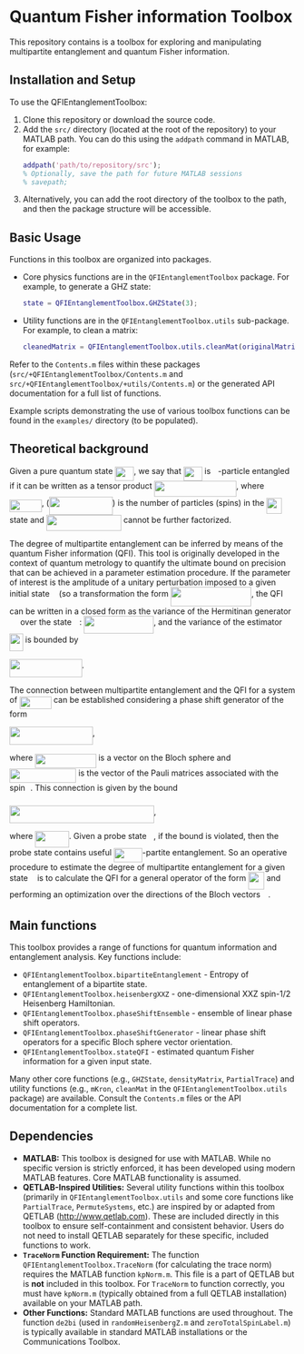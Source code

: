 #	Quantum Fisher information Toolbox 
This repository contains is a toolbox for exploring and manipulating multipartite entanglement and quantum Fisher information.

## Installation and Setup

To use the QFIEntanglementToolbox:
1. Clone this repository or download the source code.
2. Add the `src/` directory (located at the root of the repository) to your MATLAB path. You can do this using the `addpath` command in MATLAB, for example:
   ```matlab
   addpath('path/to/repository/src');
   % Optionally, save the path for future MATLAB sessions
   % savepath; 
   ```
3. Alternatively, you can add the root directory of the toolbox to the path, and then the package structure will be accessible.

## Basic Usage

Functions in this toolbox are organized into packages.
- Core physics functions are in the `QFIEntanglementToolbox` package. For example, to generate a GHZ state:
  ```matlab
  state = QFIEntanglementToolbox.GHZState(3);
  ```
- Utility functions are in the `QFIEntanglementToolbox.utils` sub-package. For example, to clean a matrix:
  ```matlab
  cleanedMatrix = QFIEntanglementToolbox.utils.cleanMat(originalMatrix, 1e-5);
  ```
Refer to the `Contents.m` files within these packages (`src/+QFIEntanglementToolbox/Contents.m` and `src/+QFIEntanglementToolbox/+utils/Contents.m`) or the generated API documentation for a full list of functions.

Example scripts demonstrating the use of various toolbox functions can be found in the `examples/` directory (to be populated).

## Theoretical background
Given a pure quantum state <img src="/tex/a516492fcf72611ad6fe4454514c00de.svg?invert_in_darkmode&sanitize=true" align=middle width=33.21534479999999pt height=24.65753399999998pt/>, we say that <img src="/tex/a516492fcf72611ad6fe4454514c00de.svg?invert_in_darkmode&sanitize=true" align=middle width=33.21534479999999pt height=24.65753399999998pt/> is <img src="/tex/63bb9849783d01d91403bc9a5fea12a2.svg?invert_in_darkmode&sanitize=true" align=middle width=9.075367949999992pt height=22.831056599999986pt/>-particle entangled if it can be written as a tensor product <img src="/tex/9a6a0f20f0fc6c95816cd745b745ad46.svg?invert_in_darkmode&sanitize=true" align=middle width=144.70084365pt height=27.6567522pt/>, where <img src="/tex/abe87f228577615a6de835b8b5b8f25e.svg?invert_in_darkmode&sanitize=true" align=middle width=56.68753199999998pt height=22.831056599999986pt/>, (<img src="/tex/0bdad6182d7535454478cc28423eb6bf.svg?invert_in_darkmode&sanitize=true" align=middle width=111.83413889999997pt height=32.256008400000006pt/>) is the number of particles (spins) in the <img src="/tex/62d9baf838ff4f7ef880a8a05fde9427.svg?invert_in_darkmode&sanitize=true" align=middle width=27.094918949999986pt height=27.91243950000002pt/> state and <img src="/tex/0180a951f100647f1e1e27a3849078ef.svg?invert_in_darkmode&sanitize=true" align=middle width=131.89890615pt height=27.6567522pt/> cannot be further factorized. 

The degree of multipartite entanglement can be inferred by means of the quantum Fisher information (QFI). This tool is originally developed in the context of quantum metrology to quantify the ultimate bound on precision that can be achieved in a parameter estimation procedure. If the parameter of interest is the amplitude of a unitary perturbation imposed to a given initial state <img src="/tex/6dec54c48a0438a5fcde6053bdb9d712.svg?invert_in_darkmode&sanitize=true" align=middle width=8.49888434999999pt height=14.15524440000002pt/> (so a transformation the form <img src="/tex/d70b04709ff5b59e888afe95b0006dbb.svg?invert_in_darkmode&sanitize=true" align=middle width=142.19452005pt height=33.72982469999997pt/>, the QFI can be written in a closed form as the variance of the Hermitinan generator <img src="/tex/a3f1ae33cad353141a4d09579d9b15c8.svg?invert_in_darkmode&sanitize=true" align=middle width=14.99998994999999pt height=31.141535699999984pt/> over the state <img src="/tex/2ece8916c80529609c5cc5d5b4e259f4.svg?invert_in_darkmode&sanitize=true" align=middle width=9.728951099999989pt height=22.831056599999986pt/>: <img src="/tex/12373af930b22934f644baa646531e68.svg?invert_in_darkmode&sanitize=true" align=middle width=123.01301924999999pt height=31.141535699999984pt/>, and the variance of the estimator <img src="/tex/8a50a59977b03bf02253782e85bc7cad.svg?invert_in_darkmode&sanitize=true" align=middle width=23.90648699999999pt height=31.50689519999998pt/> is bounded by 

<img src="/tex/d33496d8f84420b917be44d449609b9a.svg?invert_in_darkmode&sanitize=true" align=middle width=127.6005258pt height=31.50689519999998pt/>. 

The connection between multipartite entanglement and the QFI for a system of <img src="/tex/ead28ce23668aee645f6001ea67bbc0f.svg?invert_in_darkmode&sanitize=true" align=middle width=56.278619099999986pt height=22.465723500000017pt/> can be established considering a phase shift generator of the form 

<img src="/tex/4b9158bb4bed0efb7d96ed510e82ac44.svg?invert_in_darkmode&sanitize=true" align=middle width=146.52694154999998pt height=32.256008400000006pt/>,

where <img src="/tex/333af16d4fa032e701e4088d5221d5b8.svg?invert_in_darkmode&sanitize=true" align=middle width=107.68869704999997pt height=24.65753399999998pt/> is a vector on the Bloch sphere and <img src="/tex/7a94df8e38a1764a3e1eb33d5c889213.svg?invert_in_darkmode&sanitize=true" align=middle width=117.45421874999998pt height=25.70766330000001pt/> is the vector of the Pauli matrices associated with the spin <img src="/tex/2f2322dff5bde89c37bcae4116fe20a8.svg?invert_in_darkmode&sanitize=true" align=middle width=5.2283516999999895pt height=22.831056599999986pt/>. This connection is given by the bound 

<img src="/tex/28f5e0b921f4f3c77eab6217b4e860f9.svg?invert_in_darkmode&sanitize=true" align=middle width=254.62473959999994pt height=31.141535699999984pt/>, 

where <img src="/tex/d78fd480dd8c7776dd798cc6bcab8e70.svg?invert_in_darkmode&sanitize=true" align=middle width=59.82635009999999pt height=28.670654099999997pt/>. Given a probe state <img src="/tex/6dec54c48a0438a5fcde6053bdb9d712.svg?invert_in_darkmode&sanitize=true" align=middle width=8.49888434999999pt height=14.15524440000002pt/>, if the bound is violated, then the probe state contains useful <img src="/tex/8efe9ff4209e9ab5e98c62cd39393f0e.svg?invert_in_darkmode&sanitize=true" align=middle width=50.17119689999999pt height=24.65753399999998pt/>-partite entanglement. So an operative procedure to estimate the degree of multipartite entanglement for a given state <img src="/tex/6dec54c48a0438a5fcde6053bdb9d712.svg?invert_in_darkmode&sanitize=true" align=middle width=8.49888434999999pt height=14.15524440000002pt/> is to calculate the QFI for a general operator of the form <img src="/tex/140bfa2d03cf23a59765e1dfc20687a2.svg?invert_in_darkmode&sanitize=true" align=middle width=28.36768604999999pt height=31.141535699999984pt/> and performing an optimization over the directions of the Bloch vectors <img src="/tex/6f45ca5fd64bf60875306301be83832e.svg?invert_in_darkmode&sanitize=true" align=middle width=9.86687624999999pt height=14.15524440000002pt/>.  

## Main functions 

This toolbox provides a range of functions for quantum information and entanglement analysis. Key functions include:
- `QFIEntanglementToolbox.bipartiteEntanglement` - Entropy of entanglement of a bipartite state.
- `QFIEntanglementToolbox.heisenbergXXZ` - one-dimensional XXZ spin-1/2 Heisenberg Hamiltonian.
- `QFIEntanglementToolbox.phaseShiftEnsemble` - ensemble of linear phase shift operators.
- `QFIEntanglementToolbox.phaseShiftGenerator` - linear phase shift operators for a specific Bloch sphere vector orientation.
- `QFIEntanglementToolbox.stateQFI` - estimated quantum Fisher information for a given input state.

Many other core functions (e.g., `GHZState`, `densityMatrix`, `PartialTrace`) and utility functions (e.g., `mKron`, `cleanMat` in the `QFIEntanglementToolbox.utils` package) are available. Consult the `Contents.m` files or the API documentation for a complete list.

## Dependencies

*   **MATLAB:** This toolbox is designed for use with MATLAB. While no specific version is strictly enforced, it has been developed using modern MATLAB features. Core MATLAB functionality is assumed.
*   **QETLAB-Inspired Utilities:** Several utility functions within this toolbox (primarily in `QFIEntanglementToolbox.utils` and some core functions like `PartialTrace`, `PermuteSystems`, etc.) are inspired by or adapted from QETLAB (http://www.qetlab.com). These are included directly in this toolbox to ensure self-containment and consistent behavior. Users do not need to install QETLAB separately for these specific, included functions to work.
*   **`TraceNorm` Function Requirement:** The function `QFIEntanglementToolbox.TraceNorm` (for calculating the trace norm) requires the MATLAB function `kpNorm.m`. This file is a part of QETLAB but is **not** included in this toolbox. For `TraceNorm` to function correctly, you must have `kpNorm.m` (typically obtained from a full QETLAB installation) available on your MATLAB path.
*   **Other Functions:** Standard MATLAB functions are used throughout. The function `de2bi` (used in `randomHeisenbergZ.m` and `zeroTotalSpinLabel.m`) is typically available in standard MATLAB installations or the Communications Toolbox.
